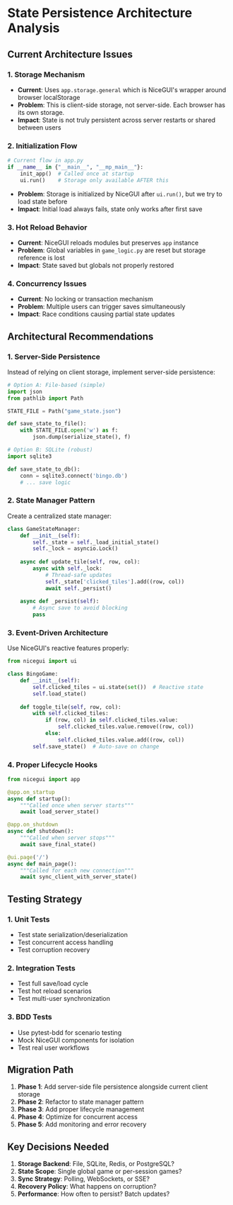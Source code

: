 # State Persistence Architecture Analysis

## Current Architecture Issues

### 1. Storage Mechanism
- **Current**: Uses `app.storage.general` which is NiceGUI's wrapper around browser localStorage
- **Problem**: This is client-side storage, not server-side. Each browser has its own storage.
- **Impact**: State is not truly persistent across server restarts or shared between users

### 2. Initialization Flow
```python
# Current flow in app.py
if __name__ in {"__main__", "__mp_main__"}:
    init_app()  # Called once at startup
    ui.run()    # Storage only available AFTER this
```
- **Problem**: Storage is initialized by NiceGUI after `ui.run()`, but we try to load state before
- **Impact**: Initial load always fails, state only works after first save

### 3. Hot Reload Behavior
- **Current**: NiceGUI reloads modules but preserves `app` instance
- **Problem**: Global variables in `game_logic.py` are reset but storage reference is lost
- **Impact**: State saved but globals not properly restored

### 4. Concurrency Issues
- **Current**: No locking or transaction mechanism
- **Problem**: Multiple users can trigger saves simultaneously
- **Impact**: Race conditions causing partial state updates

## Architectural Recommendations

### 1. Server-Side Persistence
Instead of relying on client storage, implement server-side persistence:
```python
# Option A: File-based (simple)
import json
from pathlib import Path

STATE_FILE = Path("game_state.json")

def save_state_to_file():
    with STATE_FILE.open('w') as f:
        json.dump(serialize_state(), f)

# Option B: SQLite (robust)
import sqlite3

def save_state_to_db():
    conn = sqlite3.connect('bingo.db')
    # ... save logic
```

### 2. State Manager Pattern
Create a centralized state manager:
```python
class GameStateManager:
    def __init__(self):
        self._state = self._load_initial_state()
        self._lock = asyncio.Lock()
    
    async def update_tile(self, row, col):
        async with self._lock:
            # Thread-safe updates
            self._state['clicked_tiles'].add((row, col))
            await self._persist()
    
    async def _persist(self):
        # Async save to avoid blocking
        pass
```

### 3. Event-Driven Architecture
Use NiceGUI's reactive features properly:
```python
from nicegui import ui

class BingoGame:
    def __init__(self):
        self.clicked_tiles = ui.state(set())  # Reactive state
        self.load_state()
    
    def toggle_tile(self, row, col):
        with self.clicked_tiles:
            if (row, col) in self.clicked_tiles.value:
                self.clicked_tiles.value.remove((row, col))
            else:
                self.clicked_tiles.value.add((row, col))
        self.save_state()  # Auto-save on change
```

### 4. Proper Lifecycle Hooks
```python
from nicegui import app

@app.on_startup
async def startup():
    """Called once when server starts"""
    await load_server_state()

@app.on_shutdown  
async def shutdown():
    """Called when server stops"""
    await save_final_state()

@ui.page('/')
async def main_page():
    """Called for each new connection"""
    await sync_client_with_server_state()
```

## Testing Strategy

### 1. Unit Tests
- Test state serialization/deserialization
- Test concurrent access handling
- Test corruption recovery

### 2. Integration Tests
- Test full save/load cycle
- Test hot reload scenarios
- Test multi-user synchronization

### 3. BDD Tests
- Use pytest-bdd for scenario testing
- Mock NiceGUI components for isolation
- Test real user workflows

## Migration Path

1. **Phase 1**: Add server-side file persistence alongside current client storage
2. **Phase 2**: Refactor to state manager pattern
3. **Phase 3**: Add proper lifecycle management
4. **Phase 4**: Optimize for concurrent access
5. **Phase 5**: Add monitoring and error recovery

## Key Decisions Needed

1. **Storage Backend**: File, SQLite, Redis, or PostgreSQL?
2. **State Scope**: Single global game or per-session games?
3. **Sync Strategy**: Polling, WebSockets, or SSE?
4. **Recovery Policy**: What happens on corruption?
5. **Performance**: How often to persist? Batch updates?